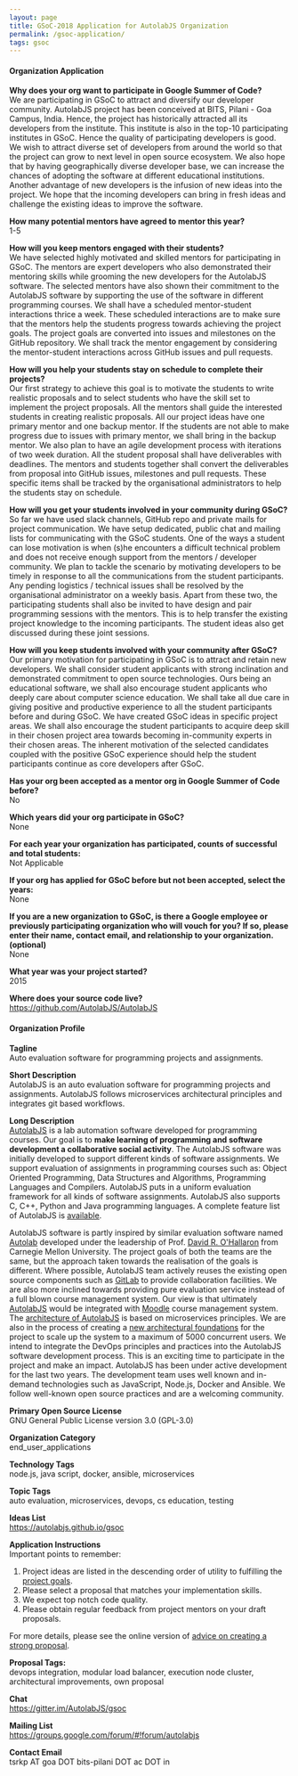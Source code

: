 ```yaml
---
layout: page
title: GSoC-2018 Application for AutolabJS Organization
permalink: /gsoc-application/
tags: gsoc
---
```

#### Organization Application

**Why does your org want to participate in Google Summer of Code?**    
We are participating in GSoC to attract and diversify our developer community. AutolabJS project has been conceived at BITS, Pilani - Goa Campus, India. Hence, the project has historically attracted all its developers from the institute. This institute is also in the top-10 participating institutes in GSoC. Hence the quality of participating developers is good. We wish to attract diverse set of developers from around the world so that the project can grow to next level in open source ecosystem. We also hope that by having geographically diverse developer base, we can increase the chances of adopting the software at different educational institutions. Another advantage of new developers is the infusion of new ideas into the project. We hope that the incoming developers can bring in fresh ideas and challenge the existing ideas to improve the software.

**How many potential mentors have agreed to mentor this year?**    
1-5

**How will you keep mentors engaged with their students?**    
We have selected highly motivated and skilled mentors for participating in GSoC. The mentors are expert developers who also demonstrated their mentoring skills while grooming the new developers for the AutolabJS software. The selected mentors have also shown their commitment to the AutolabJS software by supporting the use of the software in different programming courses. We shall have a scheduled mentor-student interactions thrice a week. These scheduled interactions are to make sure that the mentors help the students progress towards achieving the project goals. The project goals are converted into issues and milestones on the GitHub repository. We shall track the mentor engagement by considering the mentor-student interactions across GitHub issues and pull requests.

**How will you help your students stay on schedule to complete their projects?**    
Our first strategy to achieve this goal is to motivate the students to write realistic proposals and to select students who have the skill set to implement the project proposals. All the mentors shall guide the interested students in creating realistic proposals. All our project ideas have one primary mentor and one backup mentor. If the students are not able to make progress due to issues with primary mentor, we shall bring in the backup mentor. We also plan to have an agile development process with iterations of two week duration. All the student proposal shall have deliverables with deadlines. The mentors and students together shall convert the deliverables from proposal into GitHub issues, milestones and pull requests. These specific items shall be tracked by the organisational administrators to help the students stay on schedule.


**How will you get your students involved in your community during GSoC?**    
So far we have used slack channels, GitHub repo and private mails for project communication. We have setup dedicated, public chat and mailing lists for communicating with the GSoC students. One of the ways a student can lose motivation is when (s)he encounters a difficult technical problem and does not receive enough support from the mentors / developer community. We plan to tackle the scenario by motivating developers to be timely in response to all the communications from the student participants. Any pending logistics / technical issues shall be resolved by the organisational administrator on a weekly basis. Apart from these two, the participating students shall also be invited to have design and pair programming sessions with the mentors. This is to help transfer the existing project knowledge to the incoming participants. The student ideas also get discussed during these joint sessions.

**How will you keep students involved with your community after GSoC?**    
Our primary motivation for participating in GSoC is to attract and retain new developers. We shall consider student applicants with strong inclination and demonstrated commitment to open source technologies. Ours being an educational software, we shall also encourage student applicants who deeply care about computer science education. We shall take all due care in giving positive and productive experience to all the student participants before and during GSoC. We have created GSoC ideas in specific project areas. We shall also encourage the student participants to acquire deep skill in their chosen project area towards becoming in-community experts in their chosen areas. The inherent motivation of the selected candidates coupled with the positive GSoC experience should help the student participants continue as core developers after GSoC.

**Has your org been accepted as a mentor org in Google Summer of Code before?**    
No

**Which years did your org participate in GSoC?**    
None

**For each year your organization has participated, counts of successful and total students:**    
Not Applicable

**If your org has applied for GSoC before but not been accepted, select the years:**    
None

**If you are a new organization to GSoC, is there a Google employee or previously participating organization who will vouch for you? If so, please enter their name, contact email, and relationship to your organization. (optional)**    
None

**What year was your project started?**    
2015

**Where does your source code live?**    
https://github.com/AutolabJS/AutolabJS


#### Organization Profile
**Tagline**    
Auto evaluation software for programming projects and assignments.

**Short Description**    
AutolabJS is an auto evaluation software for programming projects and assignments. AutolabJS follows microservices architectural principles and integrates git based workflows.

**Long Description**    
[AutolabJS](https://github.com/AutolabJS/AutolabJS) is a lab automation software developed for programming courses. Our goal is to **make learning of programming and software development a collaborative social activity**.
The AutolabJS software was initially developed to support different kinds of software assignments. We support evaluation of assignments in programming courses such as: Object Oriented Programming,  Data Structures and Algorithms,  Programming Languages and Compilers. AutolabJS puts in a uniform evaluation framework for all kinds of software assignments. AutolabJS also supports C, C++, Python and Java programming languages. A complete feature list of AutolabJS is [available](https://github.com/AutolabJS/AutolabJS/wiki/Product-Features).

AutolabJS software is partly inspired by similar evaluation software named [Autolab](https://github.com/autolab/Autolab) developed under the leadership of Prof. [David R. O'Hallaron](http://www.cs.cmu.edu/~droh/) from Carnegie Mellon University. The project goals of both the teams are the same, but the approach taken towards the realisation of the goals is different. Where possible, AutolabJS team actively reuses the existing open source components such as [GitLab](https://about.gitlab.com/) to provide collaboration facilities. We are also more inclined towards providing pure evaluation service instead of a full blown course management system. Our view is that ultimately [AutolabJS](https://github.com/AutolabJS/AutolabJS) would be integrated with [Moodle](https://moodle.org/) course management system.
The [architecture of AutolabJS](https://github.com/AutolabJS/AutolabJS/wiki/Application-Architecture) is based on microservices principles. We are also in the process of creating a [new architectural foundations](https://github.com/AutolabJS/AutolabJS/wiki/Proposed-Architecture) for the project to scale up the system to a maximum of 5000 concurrent users. We intend to integrate the DevOps principles and practices into the AutolabJS software development process. This is an exciting time to participate in the project and make an impact.
 AutolabJS has been under active development for the last two years. The development team uses well known and in-demand technologies such as JavaScript, Node.js, Docker and Ansible. We follow well-known open source practices and are a welcoming community.

**Primary Open Source License**    
GNU General Public License version 3.0 (GPL-3.0)

**Organization Category**    
end_user_applications

**Technology Tags**    
node.js, java script, docker, ansible, microservices

**Topic Tags**    
auto evaluation, microservices, devops, cs education, testing

**Ideas List**    
https://autolabjs.github.io/gsoc

**Application Instructions**     
Important points to remember:
1. Project ideas are listed in the descending order of utility to fulfilling the [project goals](https://github.com/AutolabJS/AutolabJS/wiki/Project-Goals).
1. Please select a proposal that matches your implementation skills.
1. We expect top notch code quality.
1. Please obtain regular feedback from project mentors on your draft proposals.

For more details, please see the online version of [advice on creating a strong proposal](https://autolabjs.github.io/gsoc/proposal-advice/).


**Proposal Tags:**    
devops integration, modular load balancer, execution node cluster, architectural improvements, own proposal

**Chat**    
https://gitter.im/AutolabJS/gsoc

**Mailing List**    
https://groups.google.com/forum/#!forum/autolabjs

**Contact Email**    
tsrkp AT goa DOT bits-pilani DOT ac DOT in
